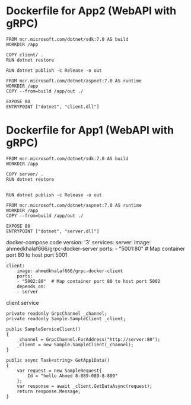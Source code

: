 # Dockerfile for App2 (WebAPI with gRPC)
    FROM mcr.microsoft.com/dotnet/sdk:7.0 AS build
    WORKDIR /app

    COPY client/ .
    RUN dotnet restore

    RUN dotnet publish -c Release -o out

    FROM mcr.microsoft.com/dotnet/aspnet:7.0 AS runtime
    WORKDIR /app
    COPY --from=build /app/out ./

    EXPOSE 80
    ENTRYPOINT ["dotnet", "client.dll"]


# Dockerfile for App1 (WebAPI with gRPC)
    FROM mcr.microsoft.com/dotnet/sdk:7.0 AS build
    WORKDIR /app

    COPY server/ .
    RUN dotnet restore


    RUN dotnet publish -c Release -o out

    FROM mcr.microsoft.com/dotnet/aspnet:7.0 AS runtime
    WORKDIR /app
    COPY --from=build /app/out ./

    EXPOSE 80
    ENTRYPOINT ["dotnet", "server.dll"]



docker-compose code 
    version: '3'
    services:
    server:
        image: ahmedkhalaf666/grpc-docker-server
        ports:
        - "5001:80"  # Map container port 80 to host port 5001

    client:
        image: ahmedkhalaf666/grpc-docker-client
        ports:
        - "5002:80"  # Map container port 80 to host port 5002
        depends_on:
        - server


client service

    private readonly GrpcChannel _channel;
    private readonly Sample.SampleClient _client;

    public SampleServiceClient()
    {
        _channel = GrpcChannel.ForAddress("http://server:80");
        _client = new Sample.SampleClient(_channel);
    }

    public async Task<string> GetApp1Data()
    {
        var request = new SampleRequest{
            Id = "hello Ahmed 8-089-089-8-809"
        };
        var response = await _client.GetDataAsync(request);
        return response.Message;
    }
